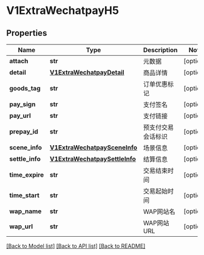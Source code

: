 # V1ExtraWechatpayH5

## Properties
Name | Type | Description | Notes
------------ | ------------- | ------------- | -------------
**attach** | **str** | 元数据 | [optional] 
**detail** | [**V1ExtraWechatpayDetail**](V1ExtraWechatpayDetail.md) | 商品详情 | [optional] 
**goods_tag** | **str** | 订单优惠标记 | [optional] 
**pay_sign** | **str** | 支付签名 | [optional] 
**pay_url** | **str** | 支付链接 | [optional] 
**prepay_id** | **str** | 预支付交易会话标识 | [optional] 
**scene_info** | [**V1ExtraWechatpaySceneInfo**](V1ExtraWechatpaySceneInfo.md) | 场景信息 | [optional] 
**settle_info** | [**V1ExtraWechatpaySettleInfo**](V1ExtraWechatpaySettleInfo.md) | 结算信息 | [optional] 
**time_expire** | **str** | 交易结束时间 | [optional] 
**time_start** | **str** | 交易起始时间 | [optional] 
**wap_name** | **str** | WAP网站名 | [optional] 
**wap_url** | **str** | WAP网站URL | [optional] 

[[Back to Model list]](../README.md#documentation-for-models) [[Back to API list]](../README.md#documentation-for-api-endpoints) [[Back to README]](../README.md)


